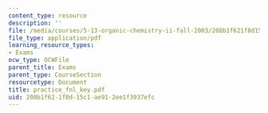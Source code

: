 ```yaml
---
content_type: resource
description: ''
file: /media/courses/5-13-organic-chemistry-ii-fall-2003/208b1f621f8d15c1ae912ee1f3937efc_practice_fnl_key.pdf
file_type: application/pdf
learning_resource_types:
- Exams
ocw_type: OCWFile
parent_title: Exams
parent_type: CourseSection
resourcetype: Document
title: practice_fnl_key.pdf
uid: 208b1f62-1f8d-15c1-ae91-2ee1f3937efc
---
```

